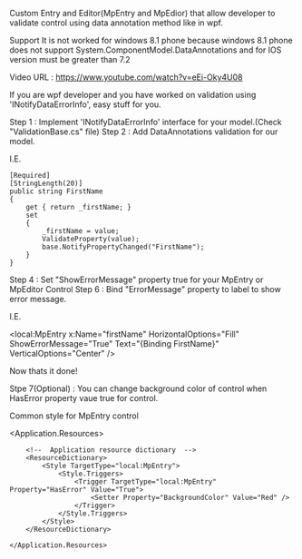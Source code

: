 Custom Entry and Editor(MpEntry and MpEdior) that allow developer to validate control using data annotation method like in wpf.

Support
  It is not worked for windows 8.1 phone because windows 8.1 phone does not support System.ComponentModel.DataAnnotations and for IOS version must be greater than 7.2
  
Video URL : https://www.youtube.com/watch?v=eEi-Oky4U08

If you are wpf developer and you have worked on validation using 'INotifyDataErrorInfo', easy stuff for you.

Step 1 : Implement 'INotifyDataErrorInfo' interface for your model.(Check "ValidationBase.cs" file)
Step 2 : Add DataAnnotations validation for our model.

I.E. 
   
    [Required]
    [StringLength(20)]
    public string FirstName
    {
        get { return _firstName; }
        set
        {
            _firstName = value;
            ValidateProperty(value);
            base.NotifyPropertyChanged("FirstName");
        }
    }


Step 4 : Set "ShowErrorMessage" property true for your MpEntry or MpEditor Control
Step 6 : Bind "ErrorMessage" property to label to show error message.

I.E.

 <local:MpEntry
      x:Name="firstName"
      HorizontalOptions="Fill"
      ShowErrorMessage="True"
      Text="{Binding FirstName}"
      VerticalOptions="Center" />

  <Label
      BindingContext="{x:Reference firstName}"
      IsVisible="{Binding HasError}"
      Text="{Binding ErrorMessage}"
      TextColor="Red" />

 Now thats it done!

Stpe 7(Optional) :  You can change background color of control when HasError property vaue true for control.

Common style for MpEntry control

  <Application.Resources>

        <!--  Application resource dictionary  -->
        <ResourceDictionary>
            <Style TargetType="local:MpEntry">
                <Style.Triggers>
                    <Trigger TargetType="local:MpEntry" Property="HasError" Value="True">
                        <Setter Property="BackgroundColor" Value="Red" />
                    </Trigger>
                </Style.Triggers>
            </Style>
        </ResourceDictionary>

    </Application.Resources>

